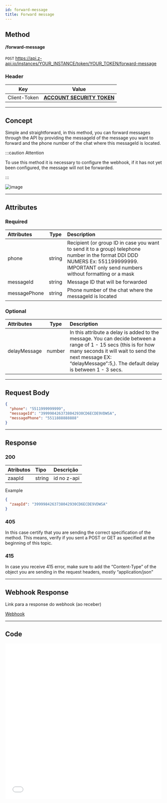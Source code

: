 ```yaml
---
id: forward-message
title: Forward message
---
```


## Method

#### /forward-message


`POST` https://api.z-api.io/instances/YOUR_INSTANCE/token/YOUR_TOKEN/forward-message

### Header

|      Key       |            Value            |
| :------------: |     :-----------------:     |
|  Client-Token  | **[ACCOUNT SECURITY TOKEN](../security/client-token)** |

---

## Concept

Simple and straightforward, in this method, you can forward messages through the API by providing the messageId of the message you want to forward and the phone number of the chat where this messageId is located.

:::caution Attention

To use this method it is necessary to configure the webhook, if it has not yet been configured, the message will not be forwarded.

:::

![image](../../../../../img/reencaminhar.jpeg)

---

## Attributes

### Required

| Attributes   | Type   | Description |
| :-------     | :----: | :------   |
| phone        | string | Recipient (or group ID in case you want to send it to a group) telephone number in the format DDI DDD NUMERS Ex: 551199999999. IMPORTANT  only send numbers without formatting or a mask  |
| messageId    | string | Message ID that will be forwarded  |
| messagePhone | string | Phone number of the chat where the messageId is located |

### Optional

| Attributes   | Type   | Description |
| :---------   | :----: | :-------- |
| delayMessage | number | In this attribute a delay is added to the message. You can decide between a range of 1 - 15 secs (this is for how many seconds it will wait to send the next message EX: “delayMessage”:5,). The default delay is between 1 - 3 secs.|

---

## Request Body

```json
{
  "phone": "5511999999999",
  "messageId": "3999984263738042930CD6ECDE9VDWSA",
  "messagePhone": "5511888888888"
}
```

---

## Response

### 200

| Atributos | Tipo   | Descrição      |
| :-------- | :----- | :------------- |
| zaapId    | string | id no z-api    |

Example

```json
{
  "zaapId": "3999984263738042930CD6ECDE9VDWSA"
}
```

### 405

In this case certify that you are sending the correct specification of the method. This means, verify if you sent a POST or GET as specified at the beginning of this topic.

### 415

In case you receive 415 error, make sure to add the “Content-Type” of the object you are sending in the request headers, mostly “application/json”

---

## Webhook Response

Link para a response do webhook (ao receber)

[Webhook](../webhooks/on-message-received#exemplo-de-retorno-de-texto)

---

## Code

<iframe src="//api.apiembed.com/?source=https://raw.githubusercontent.com/Z-API/z-api-docs/main/json-examples/forward-message.json&targets=all" frameborder="0" scrolling="no" width="100%" height="500px" seamless></iframe>

